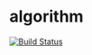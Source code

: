 # algorithm
[![Build Status](https://travis-ci.org/xiaominghe2014/algorithm.svg?branch=master)](https://travis-ci.org/xiaominghe2014/algorithm)
